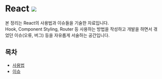 # React <img src="https://img.icons8.com/officel/24/000000/react.png"/>

본 정리는 React의 사용법과 이슈들을 기술한 자료입니다.  
Hook, Component Styling, Router 등 사용하는 방법을 작성하고 개발을 하면서 겪었던 이슈(오류, 버그) 등을 자유롭게 서술하는 공간입니다.

## 목차

- [사용법](./Docs)
- [이슈](./Issues)
